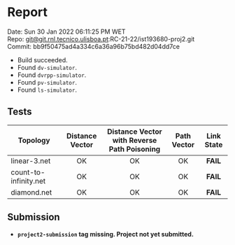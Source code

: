 # Report
Date: Sun 30 Jan 2022 06:11:25 PM WET  
Repo: git@git.rnl.tecnico.ulisboa.pt:RC-21-22/ist193680-proj2.git  
Commit: bb9f50475ad4a334c6a36a96b75bd482d04dd7ce  
* Build succeeded.
* Found `dv-simulator`.
* Found `dvrpp-simulator`.
* Found `pv-simulator`.
* Found `ls-simulator`.

## Tests
| Topology | Distance Vector | Distance Vector with Reverse Path Poisoning | Path Vector | Link State |
| ---- |:------:|:------:|:------:|:------:|
| linear-3.net | OK | OK | OK | **FAIL** |
| count-to-infinity.net | OK | OK | OK | **FAIL** |
| diamond.net | OK | OK | OK | **FAIL** |

## Submission
* **`project2-submission` tag missing. Project not yet submitted.**

